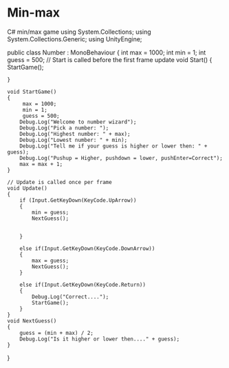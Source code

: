 # Min-max
C# min/max game
using System.Collections;
using System.Collections.Generic;
using UnityEngine;

public class Number : MonoBehaviour
{
    int max = 1000;
    int min = 1;
    int guess = 500;
    // Start is called before the first frame update
    void Start()
    {
        StartGame();
        
    }

    void StartGame()
    {
         max = 1000;
         min = 1;
         guess = 500;
        Debug.Log("Welcome to number wizard");
        Debug.Log("Pick a number: ");
        Debug.Log("Highest number: " + max);
        Debug.Log("Lowest number: " + min);
        Debug.Log("Tell me if your guess is higher or lower then: " + guess);
        Debug.Log("Pushup = Higher, pushdown = lower, pushEnter=Correct");
        max = max + 1;
    }

    // Update is called once per frame
    void Update()
    {
        if (Input.GetKeyDown(KeyCode.UpArrow))
        {
            min = guess;
            NextGuess();
            
            
        }

        else if(Input.GetKeyDown(KeyCode.DownArrow))
        {
            max = guess;
            NextGuess();
        }

        else if(Input.GetKeyDown(KeyCode.Return))
        {
            Debug.Log("Correct....");
            StartGame();
        }
    }
    void NextGuess()
    {
        guess = (min + max) / 2;
        Debug.Log("Is it higher or lower then...." + guess);
    }
}

